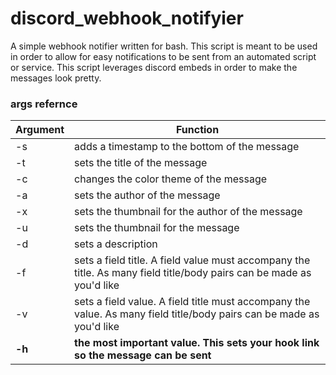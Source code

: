 # discord_webhook_notifyier
A simple webhook notifier written for bash. This script is meant to be used in order to allow for easy notifications to be sent from an automated script or service. This script leverages discord embeds in order to make the messages look pretty.

### args refernce

Argument|Function
--------|--------
-s      | adds a timestamp to the bottom of the message
-t      | sets the title of the message
-c      | changes the color theme of the message
-a      | sets the author of the message
-x      | sets the thumbnail for the author of the message
-u      | sets the thumbnail for the message
-d      | sets a description
-f      | sets a field title. A field value must accompany the title. As many field title/body pairs can be made as you'd like
-v      | sets a field value. A field title must accompany the value. As many field title/body pairs can be made as you'd like
**-h**  | **the most important value. This sets your hook link so the message can be sent**
